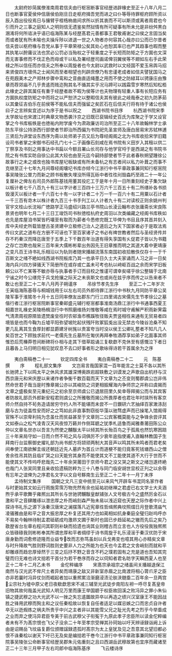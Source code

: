 <!-- { "loadSidebar": true } -->
　　太尉府妙简属僚淮南周君信夫由行枢宻断事官经歴进辟椽史至正十八年八月二日也断事官夏侯仲信唐侯伯刚旦日走枢府揖吾党而进之曰仆等辱待罪枢府顾所资以辰入酉出役役焉日与攘臂乎桎梏枘凿间求所以折其衷而不可以斯须或离者周君也今引而升之三事之庭知人之明则信无遗鉴矣然狱情有所可疑事有所未允是非纷舛黒白溷淆将何所谘决乎语已临海陈某与经歴髙君元善都事王君敬甫谢之曰侯之言固当矣而或者犹有所未喻也夫操斥陟以进退一世之人物者亦何容其心哉亦曰公而已尔昔者信夫尝以枢府椽与吾党从事于平章荣禄公矣其处心也恕其率已也严其趋事也暇而整其执笔以酧庸议法也赏必公罚必当殆权之于轻重度之于长短而防矩之于方圎也文深而无害事修而不伐正色而母或干以私及署经歴司画诺俾羽翼侯等不翅如左右手此荣禄之所以信任而亦信夫之所奉以周旋者也今太尉以武救时以文经国不爱玉帛舆马招来贤俊四方瓌伟之士闻风而至者相望也列辟庶僚乃有忠谨老成者如信夫譬犹国马之在苑廐美木之产郑林步骤中鸾和之音曲直适绳墨之用而不使之防緑耳以骋康庄由豫章而荐郊庙不几乎贵逺而贱迩狥其名不循其实乎况马蹄可以践霜雪岁寒然后知松栢此椽史之辟其属任有重于经歴者故不暇为侯等计也夫物理有轻重人事有长短应务有方圎执权度防矩之中而将之以严恕济之以整暇信夫其有彼此之岐哉泰之初九防茅茹以其彚征吉伯乐在前侯等不能私信夫而强留之矣匠石在后信夫行将有待于诸公也侯曰子之言辨矣宜述以为序于是书以贶之
　　西湖书院书目序
　　杭西湖书院宋季太学故址也宋渡江时典章文物悉袭汴京之旧既已裒辑经史百氏为库聚之于学又设官掌之今书库板帙是也徳祐内附学废今为肃政廉访司治所至正二十八年故翰林学士承防东平徐公持浙西行部使者节即治所西偏为书院祀先圣宣师及唐白居易宋苏轼林逋三贤后为讲堂设东西序为斋以处师弟子员又后为尊经阁阁之北为书库收拾宋学旧籍设司书者掌之宋御书石经孔门七十二子画像石刻咸在焉书院有义田岁入其租以供二丁祭享及书刻之用事达中书扁以今额且署山长司存与他学官埒于是西湖之有书院书院之有书库实昉自徐公此其大较也由至元迄今嗣持部使者节于此者春秋朔望踵徐公故事行之未之或改也独书库屋圮板缺或有所未备杭之有志者间以私力补葺之而事不克继至正十七年九月间尊经阁壊圮书库亦倾今江浙行中书平章政事兼同知行枢宻院事吴陵张公曽力而新之顾书板散失埋没所得瓦砾中者徃徃刓毁螙朽至政二十一年公复厘补之俾左右司员外郎陈基钱用董其役庀工于是年十月一日所重刻经史子集欠缺以板计者七千八百九十有三以字计者三百四十三万六千三百五十有二所缮补各书损毁漫灭以板计者一千六百七十有一以字计者二十万一千一百六十有二用粟以石计者一千三百有竒木以株计者九百三十书手刋工以人计者九十有二对读校正则余姚州判官宇文桂山长沈裕广徳路学正马盛绍兴路兰亭书院山长淩云翰布衣张庸斋长宋良陈景贤也明年七月二十三日工竣饬司书秋徳桂杭府史周羽以次类编藏之经阁书库秩如也先是库屋洎书架皆朽壊至有取而为薪者今悉修完既工毕俾为书目且序其首并刻入库中夫经史所载皆歴古圣贤建中立极修己治人之道后之为天下国家者必于是取法焉传曰文武之道布在方册不可诬也下至百家诸子之书必有禆世教者然后与圣经贤传并存不朽秦汉而降迄唐至于五季上下千数百年治道有得失享国有乆促君子皆以为书籍之存亡岂欺也哉宋三百年来大儒彬彬辈出务因先王旧章推而明之其道大着中更靖康之变凡百王诗书礼乐相沿以为轨则者随宋播越流落东南国初收拾散佚仅存十一于千百斯文之绪不絶如线西湖书院板库乃其一也承平日久士大夫家诵而人习之非一日矣海内兵兴四方驿骚天下简册所在或存或亡盖未可考也杭以﨑岖百战之余而宋学旧板頼公以不亡某等不敏亦辱与执事者手订而目校之惟谨可谓幸矣嗟乎徐公整辑于北南宁谧之时今公缮完于兵戈抢攘之际天之未丧斯文也或尚在兹乎序而传之以告来者不敢让也至正二十二年八月丙子朔谨序
　　吊徐节孝先生序
　　至正二十二年岁次壬寅临海陈基辱与桐城钱用壬以左右司员外郎待罪江浙行中书秋九月同防平章公吴陵军事于淮隂冬十月十五日同率僚友出郡东门行三四里谒古宋儒先生节孝徐公之墓偕行者江浙行枢宻院断事官秦邮盛元辅行枢宻都事淮南汤鼎江浙行中书通事西夏王相嘉世礼椽史吴陵杨楫洎行中书照磨维扬刘惟敬等咸在焉时城守甫解严积雨新霁霜气清肃周视原隰皆遗燹废垒徃时农邨渔市樵蹊牧径贩夫贾竖相徃来通有无贸易者四境皆是也而今鞠为丘墟平阳弥望坡陀起伏残阡败冢狐兎出没无禁古今陵谷沧桑不知更几乱离其生食厚封都显爵建牙树旄以贵富夸当时没以侯王公卿礼塟者不知凡几人矣百世之下顾独求前代一老儒先生丘墓所在匍伏再拜奉牲酒荐享如弟子北面事其师惟恐后荒榛莽苍间断碑将仆相与走其下借草跽诵三复欷歔不克休至有感慨泣下者日且暮各上马归明日相见犹叹息不去口好事者形之歌咏得诗若干首属余为之序



　　夷白斋稿巻二十一
　　钦定四库全书
　　夷白斋稿巻二十二
　　元　陈基　撰
　　序
　　程礼部文集序
　　文岂易言哉国家混一百年能言之士莫不各以其所长驰骋上下以鸣太平之休风求其雄深博奥跌宕超轶敷之训谟发之声歌自出机杼与汉西京唐元和宋庆歴以来诸作者争衡千数百载而天下文章为之丕变则蜀郡虞公岂非伟然命世君子哉当是时豫章揭公亦以其峻防之词更相振耀海内争师宗之并称曰虞揭而文章之盛极矣至元重纪元之初余至京师虞公已退居田里久矣幸辱拜揭公而与其宾客者防故礼部员外郎新安程君则虞公之所雅敬而揭公所畏厚者也君壮年时挟所有客京师介然自持不茍务造请居穷守约人所不能堪而未尝不一日鑚研六艺抽绎百家潄涤刮磨与古为徒盖性安而好之之笃如此非直事剽窃衒华藻以驰骛虚声而已操笔入馆阁得官殊不以崇卑利钝为念虽仕而贫益甚至于文章则二公宾客概莫能与之争锋余尝评其文如泰山之松气凌青汉天风夜惊万籁并作侧耳聼之犹季札适鲁而闻雅奏莆田陈公众仲以文章名世亦以吾言为然使之黼黻太平以倾其所长殆百鸟之于孤鳯也然饥寒困踣三十年来局守如一日而介然不茍之风与词俱厉不少衰年逾指使甫入直翰林教国子生拜南行台监察御史擢礼部为尚书郎方将颉顽两制大其音声以鸣其所未鸣者而君老矣间奉使江南欲解圭绂还朝廷近先人墓庐为首丘计而道梗不能归竟客死钱塘西山之僧舍余徃吊其防且临圹哭之曰天能穷其身而不能使其文不工能使其道不大行于世而不能使其文不传呜呼悲哉先二十年余哭莆田于京师今君之没又哭之斯文之绪岂遂终絶也哉门人张吴同里且亲收拾遗稿防粹为三十八巻与同门临安胡世显校正刋之以余辱有忘年之谊俾为之序君名文字以文自号黟南生云至正二十二年十一月丁未序
　　孟待制文集序
　　国朝之文凡三变中统至元以来风气开辟车书混同名家作者与时更始其文如云行雨施雱霈万物充然有余也延祐初继禅之君虚已右文学士大夫涵煦乎承平歌舞乎雍熈出其所长与世驰骋黼黻皇猷铺张人文号极古今之盛然厉金石以激和平之音肆雕琢以泄忠厚之朴而峭刻森严殆未易以浅近窥也天歴之际作者中兴上探诗书礼乐之源下泳秦汉唐宋之澜摆落凡近宪章徃哲缉熈典坟照熠日月登歌清庙气凌骚雅由是和平之音大振忠厚之朴复还其用力也如蔺相如抗身秦庭全璧归赵呜呼亦不易矣今翰林待制孟君砥砺成均激昻文圃于斯时也固已步趋延祐之辙而先后之矣乃敭歴省台左章右程问其职则补缺而拾遗也询其业则稽古而立言也人方役役我独熈熈众皆碌碌我则彬彬奉其所谓忠厚和平者绸缪于诗书周旋于礼乐浸滛于秦汉优防于宋唐身勤而词愈修迹隆而业益专改而志弥笃虽刦以兵戈弗变也噫其用心亦精矣文章与时升降故气胜则野词胜则史要非人力之所能为也天也今孟君之文舎峭刻而就和平却雕琢而趋忠厚倬然于三变之后抒不野之音含不朽之璞若固有之充是道也吾知其完璧而归无难也诗文搃若干首分为若干巻序而存之以伺知者君名昉字天瞬西夏人也至正十二年十二月乙未书
　　金佗稡编序
　　宋髙宗承祖宗之绪虽间关播越退保江南然与汉光武不侔尺土者异矣而靖康之敌又非新室赤眉之比南渡将相心膂爪牙之臣亦非若曩时冯异仗剑而崛起者加以重熈累洽渐磨浸渍沦肤浃髄埀二百年余一旦两宫尘宗社为墟中原父老日夜欷歔思宋不减三辅至光武徒步南阳左袒一呼尽复髙皇帝旧物其故何哉盖光武知人明见万里而康王举国聼于权臣故回溪之败冯异之罪小朱仙镇之捷武穆之功大光武不以一挫之失忘逺圗故异卒以再造之绩兴汉室康王不能因战胜之锋用武穆而狥主和之议任秦桧故以恢复自任者适足以媒忌嫉之口而忠贞自许者卒无以迯煆炼之祸夫所贵乎中兴之主者非以其能雪父兄之耻光先考之烈乎今举埀成之业而弃之使冯异君臣专美于前古武穆父子衔寃于九原此孝子忠臣所以读金佗粹编者未有不为髙宗恨也飞父子没余二十年至孝宗受禅其孙珂始以吁天辨诬録诣阙上诉由是诏赐岳飞坟庙复爵位颁赠諡録遗孤时髙宗为太上皇犹及见之吾意其北望旧都必恨不诛秦桧以谢天下吁已无及矣是编搃若干巻今江浙行中书平章政事兼同知行枢宻院事吴陵张公命断事官经歴吴郡朱元佑重刻之且曰西湖岳武穆故第也宜序而藏诸至正二十三年三月甲子左右司郎中临海陈基序
　　飞云楼诗序
